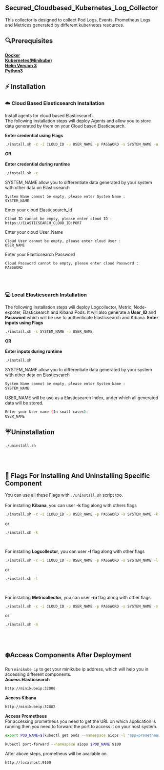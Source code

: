 ## Secured_Cloudbased_Kubernetes_Log_Collector
This collector is designed to collect Pod Logs, Events, Prometheus Logs and Metrices generated by different kubernetes resources.
## :mag:Prerequisites
[**Docker**](https://docs.docker.com/engine/install/) <br/>
[**Kubernetes(Minikube)**](https://minikube.sigs.k8s.io/docs/start/)<br/>
[**Helm Version 3**](https://helm.sh/docs/intro/install/)<br/>
[**Python3**](https://www.geeksforgeeks.org/download-and-install-python-3-latest-version/)
## :zap: Installation
### :cloud: Cloud Based Elasticsearch Installation
Install agents for cloud based Elasticsearch.<br>
The following installation steps will deploy Agents and allow you to store data generated by them on your Cloud based Elasticsearch.

**Enter credential using Flags**
```bash 
./install.sh -c -i CLOUD_ID -u USER_NAME -p PASSWORD -s SYSTEM_NAME -u USER_NAME
```
**OR**<br><br>
**Enter credential during runtime**
```bash
./install.sh -c
```
SYSTEM_NAME allow you to differentiate data generated by your system with other data on Elasticsearch
```
System Name cannot be empty, please enter System Name : 
SYSTEM_NAME
```
Enter your cloud Elasticsearch_Id
```
Cloud ID cannot be empty, please enter cloud ID : 
https://ELASTICSEARCH_CLOUD_ID:PORT
```
Enter your cloud User_Name
```
Cloud User cannot be empty, please enter cloud User : 
USER_NAME
```
Enter your Elasticsearch Password
```
Cloud Password cannot be empty, please enter cloud Password : 
PASSWORD
```

<br><br>
### :computer: Local Elasticsearch Installation
The following installation steps will deploy Logcollector, Metric, Node-expoter, Elasticsearch and Kibana Pods. It will also generate a **User_ID** and **Password** which will be use to authenticate Elasticsearch and Kibana.
**Enter inputs using Flags**
```bash
./install.sh -s SYSTEM_NAME -u USER_NAME
```
**OR**<br><br>
**Enter inputs during runtime**
```bash
./install.sh
```
SYSTEM_NAME allow you to differentiate data generated by your system with other data on Elasticsearch
```bash
System Name cannot be empty, please enter System Name : 
SYSTEM_NAME
```
USER_NAME will be use as a Elasticsearch Index, under which all generated data will be stored.
```bash
Enter your User name (In small cases): 
USER_NAME
```
## :umbrella:Uninstallation
```bash
./uninstall.sh
```

<br/><br/>
## :triangular_flag_on_post: Flags For Installing And Uninstalling Specific Component 
You can use all these Flags with `./uninstall.sh` script too.
<br/><br/>
For installing **Kibana**, you can user **-k** flag along with others flags
```bash
./install.sh -c -i CLOUD_ID -u USER_NAME -p PASSWORD -s SYSTEM_NAME -k
```
or
```bash
./install.sh -k
```
<br/>

For installing **Logcollector**, you can user  **-l**  flag along with other flags
```bash
./install.sh -c -i CLOUD_ID -u USER_NAME -p PASSWORD -s SYSTEM_NAME -l
```
or

```bash
./install.sh -l
```
<br/>

For installing **Metricollector**, you can user  **-m**  flag along with other flags
```bash
./install.sh -c -i CLOUD_ID -u USER_NAME -p PASSWORD -s SYSTEM_NAME -m
```
or
```bash
./install.sh -m
```
<br/><br/>
## :snowflake:Access Components After Deployment
Run ``` minikube ip ``` to get your minikube ip address, which will help you in accessing different components.
<br/>
**Access Elasticsearch**
```bash 
http://minikubeip:32000
```

**Access Kibana**
```bash 
http://minikubeip:32002
```

**Access Prometheus** 
<br/>
 For accessing prometheus you need to get the URL on which application is running then you need to forward the port to access it on your host system.
```bash 
export POD_NAME=$(kubectl get pods --namespace aiops -l "app=prometheus-node-exporter,release=node-exporter" -o jsonpath="{.items[0].metadata.name}")
```
```bash 
kubectl port-forward --namespace aiops $POD_NAME 9100
```
After above steps, prometheus will be available on.
```bash
http://localhost:9100
```
